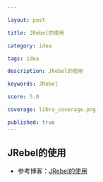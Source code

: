 ```yaml
---

layout: post

title: JRebel的使用

category: idea

tags: idea

description: JRebel的使用

keywords: JRebel

score: 5.0

coverage: libra_coverage.png

published: true
---
```


##  JRebel的使用

- 参考博客：[JRebel的使用](https://www.jianshu.com/p/ed9a2d3107d3)